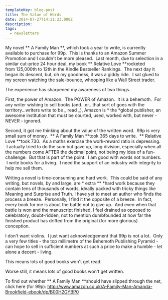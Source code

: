 ```yaml
---
templateKey: blog-post
title: The Value of Words
date: 2014-07-27T14:21:23.000Z
description:
tags:
  - newsletters
---
```


My novel ** A Family Man **, which took a year to write, is currently available
to purchase for 99p.  This is thanks to an Amazon Summer Promotion and I
couldn't be more pleased.  Last month, due to selection in a similar cut-price
24 hour deal, my book ** Relative Love **rocketed from 125,000th to 12th in the
Kindle Bestseller Rankings.  The next day it began its descent, but, oh my
goodness, it was a giddy ride.  I sat glued to my screen watching the
sale-bounce, whooping like a Wall Street trader.

The experience has sharpened my awareness of two things.

First, the power of Amazon.  The POWER of Amazon.  It is a behemoth.  For any
writer wishing to sell books (and...er...that sort of goes with the
territory...writers write to be _ read _), Amazon is * the *global publisher, an
awesome institution that must be courted, used, worked with, but never - NEVER -
ignored.

Second, it got me thinking about the value of the written word.  99p is very
small sum of money.  ** A Family Man **took 365 days to write.  ** Relative Love
**took 730.  As a maths exercise the work-reward ratio is depressing.  I
actually tried to do the sum but gave up, long division, especially when all the
numbers come AFTER the decimal point, not being my idea of a fun-challenge.  But
that is part of the point.  I am good with words not numbers.  I write books for
a living.  I need the support of an industry with integrity to help me sell
them.

Writing a novel is time-consuming and hard work.  This could be said of any
writing, but novels, by and large, are * extra \*\* *hard work because they
contain tens of thousands of words, ideally packed with tricky things like
Meaning and Surprise and Truth. I have yet to meet an author who finds the
process a breeze.  Personally, I find it the opposite of a breeze.  In fact,
every book for me is about the battle not to give up.  And even when that battle
is won and the manuscript finished, I feel drained as opposed to celebratory,
doubt-ridden, not to mention dumbfounded at how far the finished product has
drifted from the original (for more glorious) conception.

I don't want violins.  I just want acknowledgement that 99p is not a lot.  Only
a very few titles - the top millimetre of the Behemoth Publishing Pyramid - can
hope to sell in sufficient numbers at such a price to make a humble - let alone
a decent - living.

This means lots of good books won't get read.

Worse still, it means lots of good books won't get written.

To find out whether ** A Family Man **should have slipped through the net, click
here (for
99p): http://www.amazon.co.uk/A-Family-Man-Amanda-Brookfield-ebook/dp/B00H2GYBP0

&nbsp;
